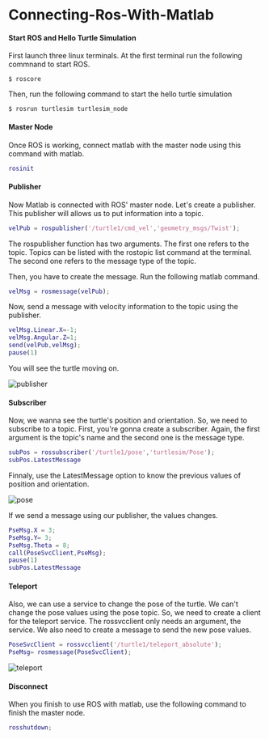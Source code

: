 # Connecting-Ros-With-Matlab
#### Start ROS and Hello Turtle Simulation

First launch three linux terminals. At the first terminal run the following commnand to start ROS.

`$ roscore`

Then, run the following command to start the hello turtle simulation

`$ rosrun turtlesim turtlesim_node`


#### Master Node

Once ROS is working, connect matlab with the master node using this command with matlab.
```matlab
rosinit
```
#### Publisher

Now Matlab is connected with ROS' master node. Let's create a publisher. 
This publisher will allows us to put information into a topic.
```matlab
velPub = rospublisher('/turtle1/cmd_vel','geometry_msgs/Twist');
```
The rospublisher function has two arguments. The first one refers to the topic. Topics can be listed with the rostopic list command at the terminal.
The second one refers to the message type of the topic.

Then, you have to create the message. Run the following matlab command.
```matlab
velMsg = rosmessage(velPub);
```
Now, send a message with velocity information to the topic using the publisher. 
```matlab
velMsg.Linear.X=-1;
velMsg.Angular.Z=1;
send(velPub,velMsg);
pause(1) 
```
You will see the turtle moving on.

![publisher](https://github.com/carevalor/Connecting-Ros-With-Matlab/tree/main/Images/publisher.png)

#### Subscriber

Now, we wanna see the turtle's position and orientation. So, we need to subscribe to a topic.
First, you're gonna create a subscriber. Again, the first argument is the topic's name and the second one is the message type.

```matlab
subPos = rossubscriber('/turtle1/pose','turtlesim/Pose');
subPos.LatestMessage  
```
Finnaly, use the LatestMessage option to know the previous values of position and orientation.

![pose](https://github.com/carevalor/Connecting-Ros-With-Matlab/tree/main/Images/pose.png)

If we send a message using our publisher, the values changes.

```matlab
PseMsg.X = 3;
PseMsg.Y= 3;
PseMsg.Theta = 8;
call(PoseSvcClient,PseMsg);
pause(1)
subPos.LatestMessage 
```
#### Teleport
Also, we can use a service to change the pose of the turtle. We can't change the pose values using the pose topic. So, we need to create a client for the teleport service. The rossvcclient only needs an argument, the service. We also need to create a message to send the new pose values.

```matlab
PoseSvcClient = rossvcclient('/turtle1/teleport_absolute');
PseMsg= rosmessage(PoseSvcClient);
```
![teleport](https://github.com/carevalor/Connecting-Ros-With-Matlab/tree/main/Images/teleport.png)
#### Disconnect

When you finish to use ROS with matlab,  use the following command to finish the master node.
```matlab
rosshutdown;
```
